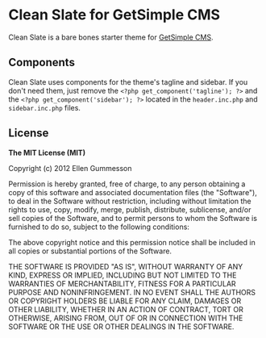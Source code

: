 # Clean Slate for GetSimple CMS

Clean Slate is a bare bones starter theme for [GetSimple CMS](http://www.get-simple.info/).

## Components

Clean Slate uses components for the theme's tagline and sidebar. If you don't need them, just remove the `<?php get_component('tagline'); ?>` and the `<?php get_component('sidebar'); ?>` located in the `header.inc.php` and `sidebar.inc.php` files.

## License

**The MIT License (MIT)**  

Copyright (c) 2012 Ellen Gummesson

Permission is hereby granted, free of charge, to any person obtaining a copy of this software and associated documentation files (the "Software"), to deal in the Software without restriction, including without limitation the rights to use, copy, modify, merge, publish, distribute, sublicense, and/or sell copies of the Software, and to permit persons to whom the Software is furnished to do so, subject to the following conditions:

The above copyright notice and this permission notice shall be included in all copies or substantial portions of the Software.

THE SOFTWARE IS PROVIDED "AS IS", WITHOUT WARRANTY OF ANY KIND, EXPRESS OR IMPLIED, INCLUDING BUT NOT LIMITED TO THE WARRANTIES OF MERCHANTABILITY, FITNESS FOR A PARTICULAR PURPOSE AND NONINFRINGEMENT. IN NO EVENT SHALL THE AUTHORS OR COPYRIGHT HOLDERS BE LIABLE FOR ANY CLAIM, DAMAGES OR OTHER LIABILITY, WHETHER IN AN ACTION OF CONTRACT, TORT OR OTHERWISE, ARISING FROM, OUT OF OR IN CONNECTION WITH THE SOFTWARE OR THE USE OR OTHER DEALINGS IN THE SOFTWARE.
